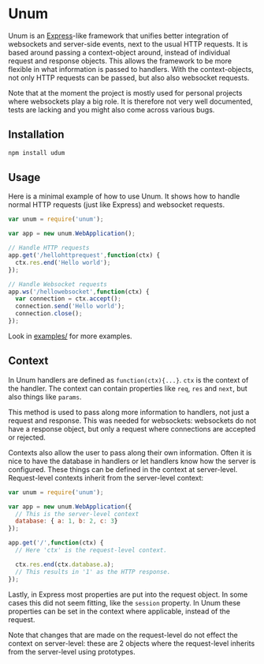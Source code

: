 # Unum

Unum is an [Express](http://expressjs.com/)-like framework that unifies better integration of websockets and server-side events, next to the usual HTTP requests. It is based around passing a context-object around, instead of individual request and response objects. This allows the framework to be more flexible in what information is passed to handlers. With the context-objects, not only HTTP requests can be passed, but also also websocket requests.

Note that at the moment the project is mostly used for personal projects where websockets play a big role. It is therefore not very well documented, tests are lacking and you might also come across various bugs.

## Installation

```js
npm install udum
```

## Usage

Here is a minimal example of how to use Unum. It shows how to handle normal HTTP requests (just like Express) and websocket requests.

```js
var unum = require('unum');

var app = new unum.WebApplication();

// Handle HTTP requests
app.get('/hellohttprequest',function(ctx) {
  ctx.res.end('Hello world');
});

// Handle Websocket requests
app.ws('/hellowebsocket',function(ctx) {
  var connection = ctx.accept();
  connection.send('Hello world');
  connection.close();
});
```

Look in [examples/](examples/) for more examples.

## Context

In Unum handlers are defined as `function(ctx){...}`. `ctx` is the context of the handler. The context can contain properties like `req`, `res` and `next`, but also things like `params`.

This method is used to pass along more information to handlers, not just a request and response. This was needed for websockets: websockets do not have a response object, but only a request where connections are accepted or rejected.

Contexts also allow the user to pass along their own information. Often it is nice to have the database in handlers or let handlers know how the server is configured. These things can be defined in the context at server-level. Request-level contexts inherit from the server-level context:

```js
var unum = require('unum');

var app = new unum.WebApplication({
  // This is the server-level context
  database: { a: 1, b: 2, c: 3}
});

app.get('/',function(ctx) {
  // Here 'ctx' is the request-level context.

  ctx.res.end(ctx.database.a);
  // This results in '1' as the HTTP response.
});
```

Lastly, in Express most properties are put into the request object. In some cases this did not seem fitting, like the `session` property. In Unum these properties can be set in the context where applicable, instead of the request.

Note that changes that are made on the request-level do not effect the context on server-level: these are 2 objects where the request-level inherits from the server-level using prototypes.

